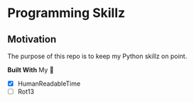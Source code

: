 # Programming Skillz

## Motivation
The purpose of this repo is to keep my Python skillz on point.

**Built With**
My 🧠

- [x] HumanReadableTime 
- [ ] Rot13